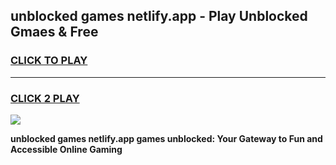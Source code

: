 
## unblocked games netlify.app - Play Unblocked Gmaes & Free
<h3>
<a href="https://news.freeplayer.one?title=unblocked_games_netlify.app&ref=23F">CLICK TO PLAY</a></h3>
<hr>

<h3>
<a href="https://news.freeplayer.one?title=unblocked_games_netlify.app&ref=23F">CLICK 2 PLAY</a>
  
</h3>

<a href="https://news.freeplayer.one?title=unblocked_games_netlify.app&ref=23F/"><img src="https://clearcache.store/games.png"></a>


**unblocked games netlify.app games unblocked: Your Gateway to Fun and Accessible Online Gaming**
